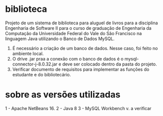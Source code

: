 # biblioteca
Projeto de um sistema de biblioteca para aluguel de livros para a disciplina Engenharia de Software II para o curso de graduação de Engenharia da Computação da Universidade Federal do Vale do São Francisco na linguagem Java utilizando o Banco de Dados MySQL.

1) É necessário a criação de um banco de dados. Nesse caso, foi feito no ambiente local.
2) O drive .jar praa a conexão com o banco de dados é o mysql-connector-j-8.0.32.jar e deve ser colocado dentro da pasta do projeto.
3) Verificar documento de requisitos para implementar as funções do estudante e do bibliotecário.

# sobre as versões utilizadas

1 - Apache NetBeans 16.
2 - Java 8
3 - MySQL Workbench v. a verificar

